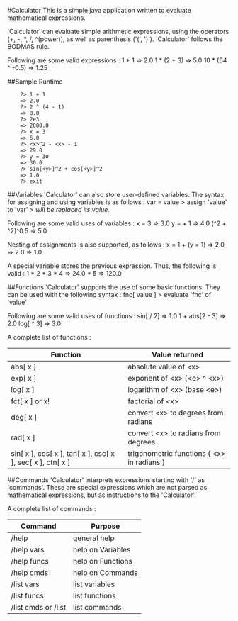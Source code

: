 #Calculator
This is a simple java application written to evaluate mathematical expressions.
			
'Calculator' can evaluate simple arithmetic expressions, using the operators (+, -, \*, /, ^(power)), as well as 
parenthesis ('(', ')').	'Calculator' follows the BODMAS rule.

Following are some valid expressions : 
	1 + 1			=>		 2.0
	1 * (2 + 3)		=>		 5.0
	10 * (64 ^ -0.5)	=>		1.25

##Sample Runtime
```
	?> 1 + 1
	=> 2.0
	?> 2 ^ (4 - 1)
	=> 8.0
	?> 2e3
	=> 2000.0
	?> x = 3!
	=> 6.0
	?> <x>^2 - <x> - 1
	=> 29.0
	?> y = 30
	=> 30.0
	?> sin[<y>]^2 + cos[<y>]^2
	=> 1.0
	?> exit
```

##Variables
'Calculator' can also store user-defined variables. The syntax for assigning and using variables is as follows : 
    var = value		>	assign 'value' to 'var'
    <var>			>	<var> will be replaced
					its value.
			
Following are some valid uses of variables : 
    x = 3			=>		 3.0
    y = <x> + 1		=>		 4.0
    (<x>^2 + <y>^2)^0.5	=>		 5.0 

Nesting of assignments is also supported, as follows : 
    x = 1 + (y = 1)		=>		 2.0
    <x>			=>		 2.0
    <y>			=>		 1.0

A special variable <ans> stores the previous expression. Thus, the following is valid : 
    1 * 2 * 3 * 4		=>		24.0
    <ans> * 5		=>	       120.0
			
##Functions
'Calculator' supports the use of some basic functions. They can be used with the following syntax : 
    fnc[ value ]		>	evaluate 'fnc' of 'value'

Following are some valid uses of functions : 
    sin[<pi> / 2]		=>		 1.0
    1 + abs[2 - 3]		=>		 2.0
    log[<e> ^ 3]		=>		 3.0

A complete list of functions :

Function | Value returned
-------- | --------------
    abs[ x ] | absolute value of \<x\>
    exp[ x ] | exponent of \<x\> (\<e\> ^ \<x\>)
    log[ x ] | logarithm of \<x\> (base \<e\>)
    fct[ x ] or x! | factorial of \<x\>
    deg[ x ] | convert \<x\> to degrees from radians
    rad[ x ] | convert \<x\> to radians from degrees
    sin[ x ], cos[ x ], tan[ x ], csc[ x ], sec[ x ], ctn[ x ] | trigonometric functions  ( \<x\> in radians )
		             

##Commands
'Calculator' interprets expressions starting with '/' as 'commands'. These are special expressions which are not parsed 
as mathematical expressions, but as instructions to the 'Calculator'.

A complete list of commands :

Command | Purpose
------- | --------
    /help | general help
    /help vars | help on Variables
    /help funcs | help on Functions
    /help cmds | help on Commands
    /list vars | list variables
    /list funcs | list functions
    /list cmds  or  /list | list commands

